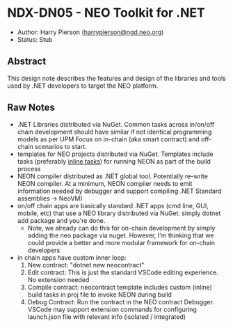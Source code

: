 # NDX-DN05 - NEO Toolkit for .NET

- Author: Harry Pierson (harrypierson@ngd.neo.org)
- Status: Stub

## Abstract

This design note describes the features and design of the libraries and tools
used by .NET developers to target the NEO platform.

## Raw Notes

- .NET Libraries distributed via NuGet. Common tasks across in/on/off chain
  development should have similar if not identical programming models as per UPM
  Focus on in-chain (aka smart contract) and off-chain scenarios to start.
- templates for NEO projects distributed via NuGet. Templates include tasks
  (preferably [inline tasks](https://docs.microsoft.com/en-us/visualstudio/msbuild/msbuild-inline-tasks?view=vs-2019))
  for running NEON as part of the build process
- NEON compiler distributed as .NET global tool. Potentially re-write NEON compiler.
  At a minimum, NEON compiler needs to emit information needed by debugger and support
  compiling .NET Standard assemblies -> NeoVM)
- on/off chain apps are basically standard .NET apps (cmd line, GUI, mobile, etc)
  that use a NEO library distributed via NuGet. simply dotnet add package and you're done.
  - Note, we already can do this for on-chain development by simply adding the neo package via nuget.
    However, I'm thinking that we could provide a better and more modular framework for on-chain developers
- in chain apps have custom inner loop:
  1. New contract: "dotnet new neocontract"
  2. Edit contract: This is just the standard VSCode editing experience. No extension needed
  3. Compile contract: neocontract template includes custom (inline) build tasks in proj file
     to invoke NEON during build
  4. Debug Contract: Run the contract in the NEO contract Debugger. VSCode may support extension
     commands for configuring launch.json file with relevant info (isolated / integrated)
